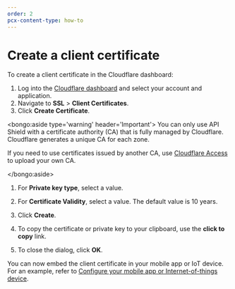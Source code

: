 ```yaml
---
order: 2
pcx-content-type: how-to
---
```


# Create a client certificate

To create a client certificate in the Cloudflare dashboard:

1. Log into the [Cloudflare dashboard](https://dash.cloudflare.com) and select your account and application.
1. Navigate to **SSL** > **Client Certificates**.
1. Click **Create Certificate**.

  <bongo:aside type='warning' header='Important'>
You can only use API Shield with a certificate authority (CA) that is fully managed by Cloudflare. Cloudflare generates a unique CA for each zone.

If you need to use certificates issued by another CA, use <a href="https://developers.cloudflare.com/cloudflare-one/identity/devices/mutual-tls-authentication?">Cloudflare Access</a> to upload your own CA.

  </bongo:aside>

1. For **Private key type**, select a value.

1. For **Certificate Validity**, select a value. The default value is 10 years.

1. Click **Create**.

1. To copy the certificate or private key to your clipboard, use the **click to copy** link.

1. To close the dialog, click **OK**.

You can now embed the client certificate in your mobile app or IoT device. For an example, refer to [Configure your mobile app or Internet-of-things device](/client-certificates/configure-your-mobile-app-or-iot-device).
